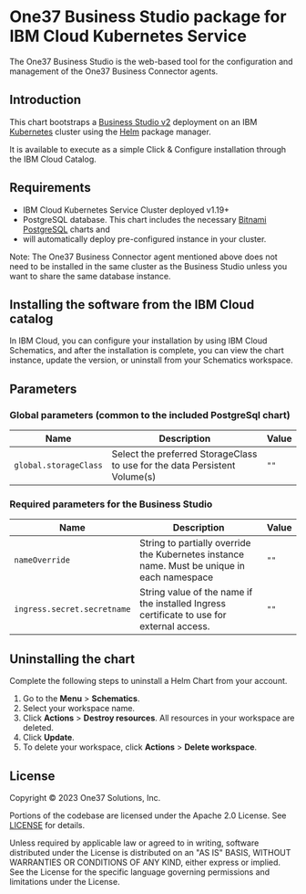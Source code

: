 # One37 Business Studio package for IBM Cloud Kubernetes Service

The One37 Business Studio is the web-based tool for the configuration and management
of the One37 Business Connector agents.

## Introduction

This chart bootstraps a [Business Studio v2]() deployment on an IBM [Kubernetes](https://kubernetes.io) cluster using the [Helm](https://helm.sh) package manager.

It is available to execute as a simple Click & Configure installation through the
IBM Cloud Catalog.

## Requirements

- IBM Cloud Kubernetes Service Cluster deployed  v1.19+
- PostgreSQL database. This chart includes the necessary [Bitnami PostgreSQL]() charts and
- will automatically deploy pre-configured instance in your cluster.

Note: The One37 Business Connector agent mentioned above does not need to be installed
in the same cluster as the Business Studio unless you want to share the same database instance.

## Installing the software from the IBM Cloud catalog

In IBM Cloud, you can configure your installation by using IBM Cloud Schematics, and
after the installation is complete, you can view the chart instance, update the version,
or uninstall from your Schematics workspace.

## Parameters

### Global parameters (common to the included PostgreSql chart)

| Name                  | Description                                                                | Value |
|-----------------------|----------------------------------------------------------------------------|-------|
| `global.storageClass` | Select the preferred StorageClass to use for the data Persistent Volume(s) | `""`  |

### Required parameters for the Business Studio

| Name                        | Description                                                                                 | Value    |
|-----------------------------|---------------------------------------------------------------------------------------------|----------|
| `nameOverride`              | String to partially override the Kubernetes instance name. Must be unique in each namespace | `""`     |
| `ingress.secret.secretname` | String value of the name if the installed Ingress certificate to use for external access.   | `""`     |

## Uninstalling the chart

Complete the following steps to uninstall a Helm Chart from your account.

1. Go to the **Menu** > **Schematics**.
2. Select your workspace name.
3. Click **Actions** > **Destroy resources**. All resources in your workspace are deleted.
4. Click **Update**.
5. To delete your workspace, click **Actions** > **Delete workspace**.


## License

Copyright &copy; 2023 One37 Solutions, Inc.

Portions of the codebase are licensed under the Apache 2.0 License. See [LICENSE](LICENSE) for details.

Unless required by applicable law or agreed to in writing, software
distributed under the License is distributed on an "AS IS" BASIS,
WITHOUT WARRANTIES OR CONDITIONS OF ANY KIND, either express or implied.
See the License for the specific language governing permissions and
limitations under the License.
